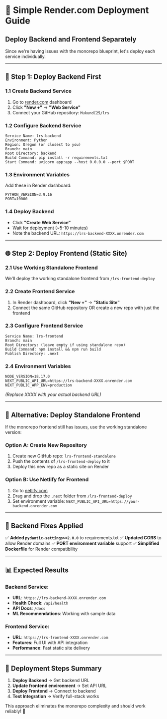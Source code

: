 # 🚀 Simple Render.com Deployment Guide

## Deploy Backend and Frontend Separately

Since we're having issues with the monorepo blueprint, let's deploy each service individually.

---

## 🐍 **Step 1: Deploy Backend First**

### **1.1 Create Backend Service**
1. Go to [render.com](https://render.com) dashboard
2. Click **"New +"** → **"Web Service"**
3. Connect your GitHub repository: `MukundC25/lrs`

### **1.2 Configure Backend Service**
```
Service Name: lrs-backend
Environment: Python
Region: Oregon (or closest to you)
Branch: main
Root Directory: backend
Build Command: pip install -r requirements.txt
Start Command: uvicorn app:app --host 0.0.0.0 --port $PORT
```

### **1.3 Environment Variables**
Add these in Render dashboard:
```
PYTHON_VERSION=3.9.16
PORT=10000
```

### **1.4 Deploy Backend**
- Click **"Create Web Service"**
- Wait for deployment (~5-10 minutes)
- Note the backend URL: `https://lrs-backend-XXXX.onrender.com`

---

## 🌐 **Step 2: Deploy Frontend (Static Site)**

### **2.1 Use Working Standalone Frontend**
We'll deploy the working standalone frontend from `/lrs-frontend-deploy`

### **2.2 Create Frontend Service**
1. In Render dashboard, click **"New +"** → **"Static Site"**
2. Connect the same GitHub repository OR create a new repo with just the frontend

### **2.3 Configure Frontend Service**
```
Service Name: lrs-frontend
Branch: main
Root Directory: (leave empty if using standalone repo)
Build Command: npm install && npm run build
Publish Directory: .next
```

### **2.4 Environment Variables**
```
NODE_VERSION=18.17.0
NEXT_PUBLIC_API_URL=https://lrs-backend-XXXX.onrender.com
NEXT_PUBLIC_APP_ENV=production
```
*(Replace XXXX with your actual backend URL)*

---

## 🎯 **Alternative: Deploy Standalone Frontend**

If the monorepo frontend still has issues, use the working standalone version:

### **Option A: Create New Repository**
1. Create new GitHub repo: `lrs-frontend-standalone`
2. Push the contents of `/lrs-frontend-deploy` to it
3. Deploy this new repo as a static site on Render

### **Option B: Use Netlify for Frontend**
1. Go to [netlify.com](https://netlify.com)
2. Drag and drop the `.next` folder from `/lrs-frontend-deploy`
3. Set environment variable: `NEXT_PUBLIC_API_URL=https://your-backend.onrender.com`

---

## 🔧 **Backend Fixes Applied**

✅ **Added `pydantic-settings>=2.0.0`** to requirements.txt
✅ **Updated CORS** to allow Render domains
✅ **PORT environment variable** support
✅ **Simplified Dockerfile** for Render compatibility

---

## 📊 **Expected Results**

### **Backend Service:**
- **URL**: `https://lrs-backend-XXXX.onrender.com`
- **Health Check**: `/api/health`
- **API Docs**: `/docs`
- **ML Recommendations**: Working with sample data

### **Frontend Service:**
- **URL**: `https://lrs-frontend-XXXX.onrender.com`
- **Features**: Full UI with API integration
- **Performance**: Fast static site delivery

---

## 🎉 **Deployment Steps Summary**

1. **Deploy Backend** → Get backend URL
2. **Update frontend environment** → Set API URL
3. **Deploy Frontend** → Connect to backend
4. **Test Integration** → Verify full-stack works

This approach eliminates the monorepo complexity and should work reliably! 🚀
